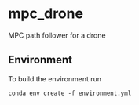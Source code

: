 # mpc_drone
MPC path follower for a drone 


## Environment
To build the environment run

`conda env create -f environment.yml`